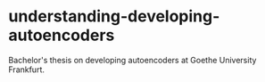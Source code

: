 # understanding-developing-autoencoders
Bachelor's thesis on developing autoencoders at Goethe University Frankfurt.
